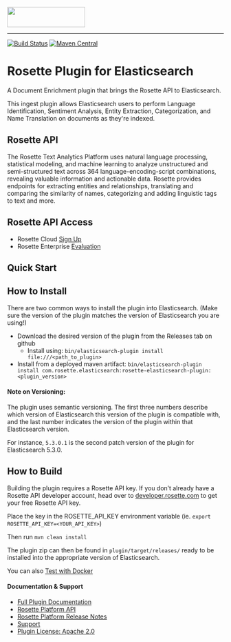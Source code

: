 <a href="https://www.rosette.com"><img src="https://s3.amazonaws.com/styleguide.basistech.com/logos/rosette-logo.png" width="181" height="47" /></a>

---

[![Build Status](https://travis-ci.org/rosette-api/rosette-elasticsearch-plugin.svg?branch=master)](https://travis-ci.org/rosette-api/rosette-elasticsearch-plugin)
[![Maven Central](https://img.shields.io/maven-central/v/com.rosette.elasticsearch/rosette-elasticsearch-plugin?color=blue)](https://mvnrepository.com/artifact/com.rosette.elasticsearch/rosette-elasticsearch-plugin)

# Rosette Plugin for Elasticsearch

A Document Enrichment plugin that brings the Rosette API to Elasticsearch.

This ingest plugin allows Elasticsearch users to perform Language Identification, Sentiment Analysis, Entity Extraction,
Categorization, and Name Translation on documents as they're indexed.

## Rosette API
The Rosette Text Analytics Platform uses natural language processing, statistical modeling, and machine learning to
analyze unstructured and semi-structured text across 364 language-encoding-script combinations, revealing valuable
information and actionable data. Rosette provides endpoints for extracting entities and relationships, translating and
comparing the similarity of names, categorizing and adding linguistic tags to text and more.

## Rosette API Access
- Rosette Cloud [Sign Up](https://developer.rosette.com/signup)
- Rosette Enterprise [Evaluation](https://www.rosette.com/product-eval/)

## Quick Start

## How to Install
There are two common ways to install the plugin into Elasticsearch. (Make sure the version of the plugin matches the version of Elasticsearch you are using!)

- Download the desired version of the plugin from the Releases tab on github
  - Install using: `bin/elasticsearch-plugin install file:///<path_to_plugin>`
- Install from a deployed maven artifact:
`bin/elasticsearch-plugin install com.rosette.elasticsearch:rosette-elasticsearch-plugin:<plugin_version>`


#### Note on Versioning:
The plugin uses semantic versioning. The first three numbers describe which version of Elasticsearch this version of the plugin is compatible with, and the last number indicates the version of the plugin within that Elasticsearch version.

For instance, `5.3.0.1` is the second patch version of the plugin for Elasticsearch 5.3.0.

## How to Build
Building the plugin requires a Rosette API key. If you don’t already have a Rosette API developer account, head over to [developer.rosette.com](https://developer.rosette.com/signup) to get your free Rosette API key.

Place the key in the ROSETTE_API_KEY environment variable (ie. `export ROSETTE_API_KEY=<YOUR_API_KEY>`)

Then run `mvn clean install`

The plugin zip can then be found in `plugin/target/releases/` ready to be installed into the appropriate version of Elasticsearch.

You can also [Test with Docker](docker/README.md)

#### Documentation & Support
- [Full Plugin Documentation](docs/Rosette-API-Plugin-for-Elasticsearch-Doc-Enrichment.md)
- [Rosette Platform API](https://developer.rosette.com/features-and-functions)
- [Rosette Platform Release Notes](https://support.rosette.com/hc/en-us/articles/360018354971-Release-Notes)
- [Support](https://support.rosette.com)
- [Plugin License: Apache 2.0](https://github.com/rosette-api/python/blob/develop/LICENSE.txt)





